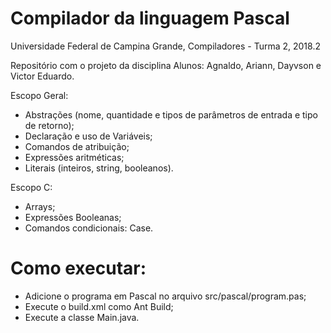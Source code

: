 # Compilador da linguagem Pascal

Universidade Federal de Campina Grande, Compiladores - Turma 2, 2018.2

Repositório com o projeto da disciplina
Alunos: Agnaldo, Ariann, Dayvson e Victor Eduardo.

Escopo Geral:
- Abstrações (nome, quantidade e tipos de parâmetros de entrada e tipo de retorno);
- Declaração e uso de Variáveis;
- Comandos de atribuição;
- Expressões aritméticas;
- Literais (inteiros, string, booleanos).

Escopo C:
- Arrays;
- Expressões Booleanas;
- Comandos condicionais: Case.

# Como executar:

- Adicione o programa em Pascal no arquivo src/pascal/program.pas;
- Execute o build.xml como Ant Build;
- Execute a classe Main.java.
